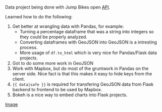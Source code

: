 Data project being done with Jump Bikes open [API](https://dc.jumpmobility.com/opendata/free_bike_status.json).

Learned how to do the following:

1. Get better at wrangling data with Pandas, for example:
   * Turning a percentage dataframe that was a string into integers so they could be properly analyzed.
   * Converting dataframes with GeoJSON into GeoJSON is a intresting process.
   * More usage of `df.to_html` which is very nice for Pandas/Flask data projects. 
2. Got to do some more work in GeoJSON
3. Work with Mapbox, but do most of the gruntwork in Pandas on the server side. Nice fact is that this makes it easy to hide keys from the client.
4. `{{ data|safe }}` is required for transfering GeoJSON data from Flask backend to frontend to be used by Mapbox. 
5. Bokeh is a nice way to embed charts into Flask projects.


[Image](https://pbs.twimg.com/media/Di-rdnjXoAUw0k8.jpg)
